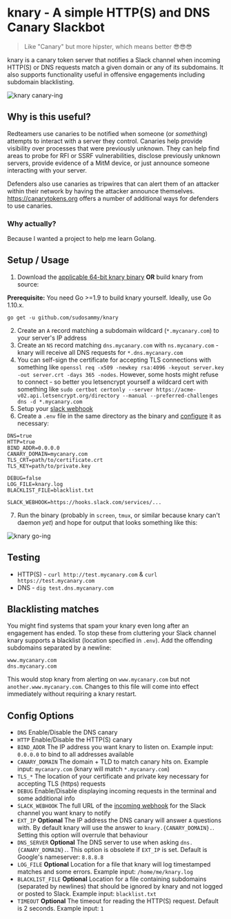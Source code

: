 # knary - A simple HTTP(S) and DNS Canary Slackbot

>Like "Canary" but more hipster, which means better 😎😎😎

knary is a canary token server that notifies a Slack channel when incoming HTTP(S) or DNS requests match a given domain or any of its subdomains. It also supports functionality useful in offensive engagements including subdomain blacklisting.

![knary canary-ing](https://github.com/sudosammy/knary/raw/master/screenshots/canary.gif "knary canary-ing")

## Why is this useful?

Redteamers use canaries to be notified when someone (or *something*) attempts to interact with a server they control. Canaries help provide visibility over processes that were previously unknown. They can help find areas to probe for RFI or SSRF vulnerabilities, disclose previously unknown servers, provide evidence of a MitM device, or just announce someone interacting with your server.

Defenders also use canaries as tripwires that can alert them of an attacker within their network by having the attacker announce themselves. https://canarytokens.org offers a number of additional ways for defenders to use canaries.

### Why actually?

Because I wanted a project to help me learn Golang.

## Setup / Usage

1. Download the [applicable 64-bit knary binary](https://github.com/sudosammy/knary/releases) __OR__ build knary from source:

__Prerequisite:__ You need Go >=1.9 to build knary yourself. Ideally, use Go 1.10.x.
```
go get -u github.com/sudosammy/knary
```
2. Create an `A` record matching a subdomain wildcard (`*.mycanary.com`) to your server's IP address
3. Create an `NS` record matching `dns.mycanary.com` with `ns.mycanary.com` - knary will receive all DNS requests for `*.dns.mycanary.com` 
4. You can self-sign the certificate for accepting TLS connections with something like `openssl req -x509 -newkey rsa:4096 -keyout server.key -out server.crt -days 365 -nodes`. However, some hosts might refuse to connect - so better you letsencrypt yourself a wildcard cert with something like `sudo certbot certonly --server https://acme-v02.api.letsencrypt.org/directory --manual --preferred-challenges dns -d *.mycanary.com`
5. Setup your [slack webhook](https://slack.com/apps/A0F7XDUAZ-incoming-webhooks)
6. Create a `.env` file in the same directory as the binary and [configure](https://github.com/sudosammy/knary#config-options) it as necessary:

```
DNS=true
HTTP=true
BIND_ADDR=0.0.0.0
CANARY_DOMAIN=mycanary.com
TLS_CRT=path/to/certificate.crt
TLS_KEY=path/to/private.key

DEBUG=false
LOG_FILE=knary.log
BLACKLIST_FILE=blacklist.txt

SLACK_WEBHOOK=https://hooks.slack.com/services/...
```
7. Run the binary (probably in `screen`, `tmux`, or similar because knary can't daemon _yet_) and hope for output that looks something like this: 

![knary go-ing](https://github.com/sudosammy/knary/raw/master/screenshots/run.png "knary go-ing")

## Testing
* HTTP(S) - `curl http://test.mycanary.com` & `curl https://test.mycanary.com`
* DNS - `dig test.dns.mycanary.com`

## Blacklisting matches
You might find systems that spam your knary even long after an engagement has ended. To stop these from cluttering your Slack channel knary supports a blacklist (location specified in `.env`). Add the offending subdomains separated by a newline:
```
www.mycanary.com
dns.mycanary.com
```
This would stop knary from alerting on `www.mycanary.com` but not `another.www.mycanary.com`. Changes to this file will come into effect immediately without requiring a knary restart.

## Config Options
* `DNS` Enable/Disable the DNS canary
* `HTTP` Enable/Disable the HTTP(S) canary
* `BIND_ADDR` The IP address you want knary to listen on. Example input: `0.0.0.0` to bind to all addresses available
* `CANARY_DOMAIN` The domain + TLD to match canary hits on. Example input: `mycanary.com` (knary will match `*.mycanary.com`)
* `TLS_*` The location of your certificate and private key necessary for accepting TLS (https) requests
* `DEBUG` Enable/Disable displaying incoming requests in the terminal and some additional info
* `SLACK_WEBHOOK` The full URL of the [incoming webhook](https://api.slack.com/custom-integrations/incoming-webhooks) for the Slack channel you want knary to notify
* `EXT_IP` __Optional__ The IP address the DNS canary will answer `A` questions with. By default knary will use the answer to `knary.{CANARY_DOMAIN}.`. Setting this option will overrule that behaviour
* `DNS_SERVER` __Optional__ The DNS server to use when asking `dns.{CANARY_DOMAIN}.`. This option is obsolete if `EXT_IP` is set. Default is Google's nameserver: `8.8.8.8`
* `LOG_FILE` __Optional__ Location for a file that knary will log timestamped matches and some errors. Example input: `/home/me/knary.log`
* `BLACKLIST_FILE` __Optional__ Location for a file containing subdomains (separated by newlines) that should be ignored by knary and not logged or posted to Slack. Example input: `blacklist.txt` 
* `TIMEOUT` __Optional__ The timeout for reading the HTTP(S) request. Default is 2 seconds. Example input: `1`
